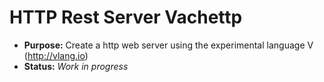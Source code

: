 # HTTP Rest Server Vachettp

- __Purpose:__ Create a http web server using the experimental language V (<http://vlang.io>)
- __Status:__ *Work in progress*
